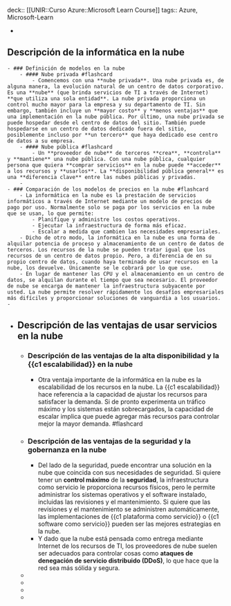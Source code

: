 deck:: [[UNIR::Curso Azure::Microsoft Learn Course]]
tags:: Azure, Microsoft-Learn

-
## Descripción de la informática en la nube
	- ### Definición de modelos en la nube
		- #### Nube privada #flashcard
			- Comencemos con una **nube privada**. Una nube privada es, de alguna manera, la evolución natural de un centro de datos corporativo. Es una **nube** (que brinda servicios de TI a través de Internet) **que utiliza una sola entidad**. La nube privada proporciona un control mucho mayor para la empresa y su departamento de TI. Sin embargo, también incluye un **mayor costo** y **menos ventajas** que una implementación en la nube pública. Por último, una nube privada se puede hospedar desde el centro de datos del sitio. También puede hospedarse en un centro de datos dedicado fuera del sitio, posiblemente incluso por **un tercero** que haya dedicado ese centro de datos a su empresa.
		- #### Nube pública #flashcard
			- Un **proveedor de nube** de terceros **crea**, **controla** y **mantiene** una nube pública. Con una nube pública, cualquier persona que quiera **comprar servicios** en la nube puede **acceder** a los recursos y **usarlos**. La **disponibilidad pública general** es una **diferencia clave** entre las nubes públicas y privadas.
		-
	- ### Comparación de los modelos de precios en la nube #flashcard
		- La informática en la nube es la prestación de servicios informáticos a través de Internet mediante un modelo de precios de pago por uso. Normalmente solo se paga por los servicios en la nube que se usan, lo que permite:
			- Planifique y administre los costos operativos.
			- Ejecutar la infraestructura de forma más eficaz.
			- Escalar a medida que cambien las necesidades empresariales.
		- Dicho de otro modo, la informática en la nube es una forma de alquilar potencia de proceso y almacenamiento de un centro de datos de terceros. Los recursos de la nube se pueden tratar igual que los recursos de un centro de datos propio. Pero, a diferencia de en su propio centro de datos, cuando haya terminado de usar recursos en la nube, los devuelve. Únicamente se le cobrará por lo que use.
		- En lugar de mantener las CPU y el almacenamiento en un centro de datos, se alquilan durante el tiempo que sea necesario. El proveedor de nube se encarga de mantener la infraestructura subyacente por usted. La nube permite resolver rápidamente los desafíos empresariales más difíciles y proporcionar soluciones de vanguardia a los usuarios.
	-
- ## Descripción de las ventajas de usar servicios en la nube
	- ### Descripción de las ventajas de la alta disponibilidad y la {{c1 escalabilidad}} en la nube
		- Otra ventaja importante de la informática en la nube es la escalabilidad de los recursos en la nube. La {{c1 escalabilidad}} hace referencia a la capacidad de ajustar los recursos para satisfacer la demanda. Si de pronto experimenta un tráfico máximo y los sistemas están sobrecargados, la capacidad de escalar implica que puede agregar más recursos para controlar mejor la mayor demanda. #flashcard
	- ### Descripción de las ventajas de la seguridad y la gobernanza en la nube
		- Del lado de la seguridad, puede encontrar una solución en la nube que coincida con sus necesidades de seguridad. Si quiere tener un **control máximo** de la **seguridad**, la infraestructura como servicio le proporciona recursos físicos, pero le permite administrar los sistemas operativos y el software instalado, incluidas las revisiones y el mantenimiento. Si quiere que las revisiones y el mantenimiento se administren automáticamente, las implementaciones de {{c1 plataforma como servicio}} o {{c1 software como servicio}} pueden ser las mejores estrategias en la nube.
		- Y dado que la nube está pensada como entrega mediante Internet de los recursos de TI, los proveedores de nube suelen ser adecuados para controlar cosas como **ataques de denegación de servicio distribuido (DDoS)**, lo que hace que la red sea más sólida y segura.
	-
	-
	-
	-
